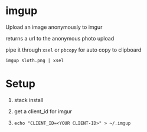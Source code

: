 imgup
=====

Upload an image anonymously to imgur

returns a url to the anonymous photo upload

pipe it through `xsel` or `pbcopy` for auto copy to clipboard

`imgup sloth.png | xsel`

Setup
===

1. stack install

2. get a client_id for imgur

3. `echo "CLIENT_ID=<YOUR CLIENT-ID>" > ~/.imgup`
